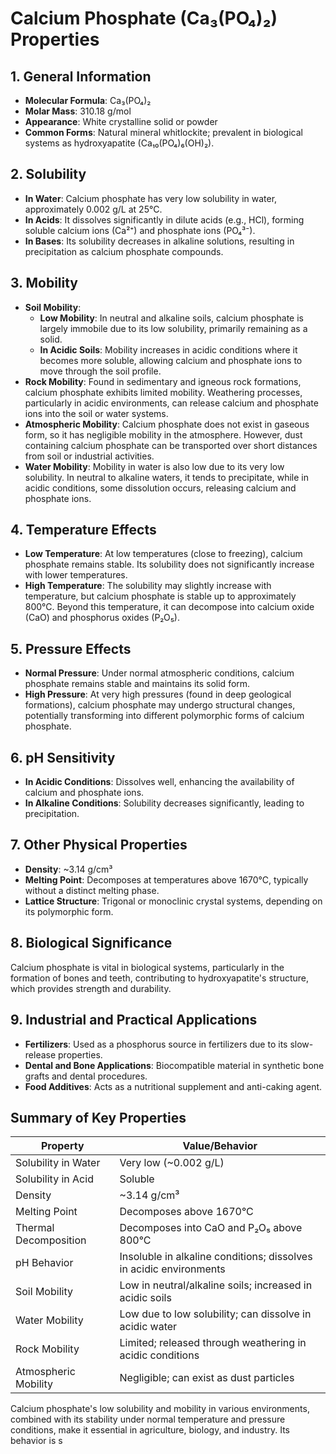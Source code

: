 # Calcium Phosphate (Ca₃(PO₄)₂) Properties

## 1. General Information
- **Molecular Formula**: Ca₃(PO₄)₂
- **Molar Mass**: 310.18 g/mol
- **Appearance**: White crystalline solid or powder
- **Common Forms**: Natural mineral whitlockite; prevalent in biological systems as hydroxyapatite (Ca₁₀(PO₄)₆(OH)₂).

## 2. Solubility
- **In Water**: Calcium phosphate has very low solubility in water, approximately 0.002 g/L at 25°C.
- **In Acids**: It dissolves significantly in dilute acids (e.g., HCl), forming soluble calcium ions (Ca²⁺) and phosphate ions (PO₄³⁻).
- **In Bases**: Its solubility decreases in alkaline solutions, resulting in precipitation as calcium phosphate compounds.

## 3. Mobility
- **Soil Mobility**:
  - **Low Mobility**: In neutral and alkaline soils, calcium phosphate is largely immobile due to its low solubility, primarily remaining as a solid.
  - **In Acidic Soils**: Mobility increases in acidic conditions where it becomes more soluble, allowing calcium and phosphate ions to move through the soil profile.
- **Rock Mobility**: Found in sedimentary and igneous rock formations, calcium phosphate exhibits limited mobility. Weathering processes, particularly in acidic environments, can release calcium and phosphate ions into the soil or water systems.
- **Atmospheric Mobility**: Calcium phosphate does not exist in gaseous form, so it has negligible mobility in the atmosphere. However, dust containing calcium phosphate can be transported over short distances from soil or industrial activities.
- **Water Mobility**: Mobility in water is also low due to its very low solubility. In neutral to alkaline waters, it tends to precipitate, while in acidic conditions, some dissolution occurs, releasing calcium and phosphate ions.

## 4. Temperature Effects
- **Low Temperature**: At low temperatures (close to freezing), calcium phosphate remains stable. Its solubility does not significantly increase with lower temperatures.
- **High Temperature**: The solubility may slightly increase with temperature, but calcium phosphate is stable up to approximately 800°C. Beyond this temperature, it can decompose into calcium oxide (CaO) and phosphorus oxides (P₂O₅).

## 5. Pressure Effects
- **Normal Pressure**: Under normal atmospheric conditions, calcium phosphate remains stable and maintains its solid form.
- **High Pressure**: At very high pressures (found in deep geological formations), calcium phosphate may undergo structural changes, potentially transforming into different polymorphic forms of calcium phosphate.

## 6. pH Sensitivity
- **In Acidic Conditions**: Dissolves well, enhancing the availability of calcium and phosphate ions.
- **In Alkaline Conditions**: Solubility decreases significantly, leading to precipitation.

## 7. Other Physical Properties
- **Density**: ~3.14 g/cm³
- **Melting Point**: Decomposes at temperatures above 1670°C, typically without a distinct melting phase.
- **Lattice Structure**: Trigonal or monoclinic crystal systems, depending on its polymorphic form.

## 8. Biological Significance
Calcium phosphate is vital in biological systems, particularly in the formation of bones and teeth, contributing to hydroxyapatite's structure, which provides strength and durability.

## 9. Industrial and Practical Applications
- **Fertilizers**: Used as a phosphorus source in fertilizers due to its slow-release properties.
- **Dental and Bone Applications**: Biocompatible material in synthetic bone grafts and dental procedures.
- **Food Additives**: Acts as a nutritional supplement and anti-caking agent.

## Summary of Key Properties

| **Property**            | **Value/Behavior**                                             |
|-------------------------|---------------------------------------------------------------|
| Solubility in Water      | Very low (~0.002 g/L)                                         |
| Solubility in Acid       | Soluble                                                      |
| Density                 | ~3.14 g/cm³                                                  |
| Melting Point           | Decomposes above 1670°C                                      |
| Thermal Decomposition   | Decomposes into CaO and P₂O₅ above 800°C                     |
| pH Behavior             | Insoluble in alkaline conditions; dissolves in acidic environments |
| Soil Mobility           | Low in neutral/alkaline soils; increased in acidic soils     |
| Water Mobility          | Low due to low solubility; can dissolve in acidic water       |
| Rock Mobility           | Limited; released through weathering in acidic conditions     |
| Atmospheric Mobility     | Negligible; can exist as dust particles                       |

Calcium phosphate's low solubility and mobility in various environments, combined with its stability under normal temperature and pressure conditions, make it essential in agriculture, biology, and industry. Its behavior is s

